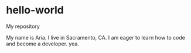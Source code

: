 # hello-world
My repository 

My name is Aria. I live in Sacramento, CA. I am eager to learn how to code and become a developer. yea.
